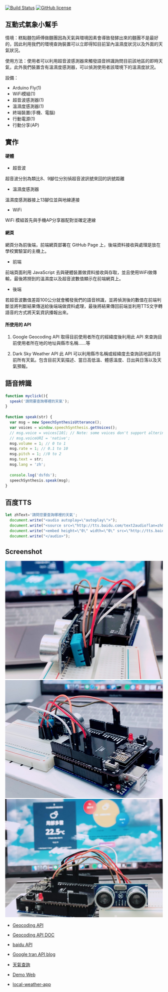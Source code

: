 [![Build Status](https://travis-ci.org/Temporatry/Wireslss-final-project.svg?branch=master)](https://travis-ci.org/Temporatry/Wireslss-final-project)
[![GitHub license][license-image]][license-url]

## 互動式氣象小幫手
情境：糕點麵包師傅做麵團因為天氣與環境因素會導致發酵出來的麵團不是最好的，因此利用我們的環境查詢裝置可以立即得知目前室內溫濕度狀況以及外面的天氣狀況。

使用方法：使用者可以利用超音波感測器來觸發語音辨識詢問目前該地區的即時天氣，此外我們裝置含有溫濕度感測器，可以偵測使用者該環境下的溫濕度狀況。

設備：
- Arduino Fly(1) 
- WiFi模組(1) 
- 超音波感測器(1) 
- 溫濕度感測器(1) 
- 終端裝置(手機、電腦)
- 行動電源(1)
- 行動分享(AP)

## 實作
#### 硬體
- 超音波

超音波分別為類比8、9腳位分別偵超音波訊號來回的訊號距離
- 溫濕度感測器

溫濕度感測器接上13腳位並與地線連接
- WiFi

WiFi 模組首先與手機AP分享器配對並確定連線

#### 網頁
網頁分為前後端，前端網頁部署在 GitHub Page 上，後端資料接收與處理是放在學校實驗室的主機上。

- 前端

前端頁面利用 JavaScript 去與硬體裝置做資料接收與存取，並且使用WiFi做傳輸，最後將撈到的溫濕度以及超音波數值顯示在前端網頁上。

- 後端

若超音波數值差距100公分就會觸發我們的語音辨識，並將偵測後的數值在前端判斷並將判斷結果傳送給後端端做資料處理，最後將結果傳回前端並利用TTS文字轉語音的方式將天氣資訊播報出來。

#### 所使用的 API
1. Google Geocoding API
取得目前使用者所在的經緯度後利用此 API 來查詢目前使用者所在地的地址與縣市名稱......等

2. Dark Sky Weather API
此 API 可以利用縣市名稱或經緯度去查詢該地區的目前所有天氣。包含目前天氣描述、當日高低溫、體感溫度、日出與日落以及天氣預報。


## 語音辨識
```js
function myclick(){
  speak('請問要查詢哪裡的天氣');
}

function speak(str) {
  var msg = new SpeechSynthesisUtterance();
  var voices = window.speechSynthesis.getVoices();
  // msg.voice = voices[10]; // Note: some voices don't support altering params
  // msg.voiceURI = 'native';
  msg.volume = 1; // 0 to 1
  msg.rate = 1; // 0.1 to 10
  msg.pitch = 1; //0 to 2
  msg.text = str;
  msg.lang = 'zh';

  console.log('dsfds');
  speechSynthesis.speak(msg);
}

```

## 百度TTS
```js
let zhText='請問您要查詢哪裡的天氣';
  document.write("<audio autoplay=\"autoplay\">");
  document.write("<source src=\"http://tts.baidu.com/text2audio?lan=zh&ie=UTF-8&spd=2&text=" + zhText + "\" type=\"audio/mpeg\">");
  document.write("<embed height=\"0\" width=\"0\" src=\"http://tts.baidu.com/text2audio?lan=zh&ie=UTF-8&spd=2&text=" + zhText + "\">");
  document.write("</audio>");
```

## Screenshot
![](./screenshot/img01.jpg)
![](./screenshot/img02.jpg)
![](./screenshot/img03.jpg)


- [Geocoding API ](https://maps.googleapis.com/maps/api/geocode/json?latlng=22.9926949,120.2155742&key=AIzaSyC8UY5L0pC6c3PaOZRcVr8u0R5cuxFC8qU)

- [Geocoding API DOC](https://developers.google.com/maps/documentation/geocoding/start)

- [baidu API](http://api.map.baidu.com/geocoder?output=json&location=22.9926949,120.2155742&ak=esNPFDwwsXWtsQfw4NMNmur1
)

- [Google tran API blog](https://note.pcwu.net/2017/02/08/tts-api/)


- [天氣查詢](https://temporatry.github.io/Wireslss-final-project/local-weather-app/index.html)


- [Demo Web](https://wireless-project.nutn-oase-lab.tk/demo)

- [local-weather-app](https://wireless-project.nutn-oase-lab.tk/local-weather-app)



[license-image]: https://img.shields.io/npm/l/express.svg?registry_uri=https%3A%2F%2Fregistry.npmjs.com
[license-url]: https://github.com/Temporatry/Wireslss-final-project/blob/master/LICENSE
